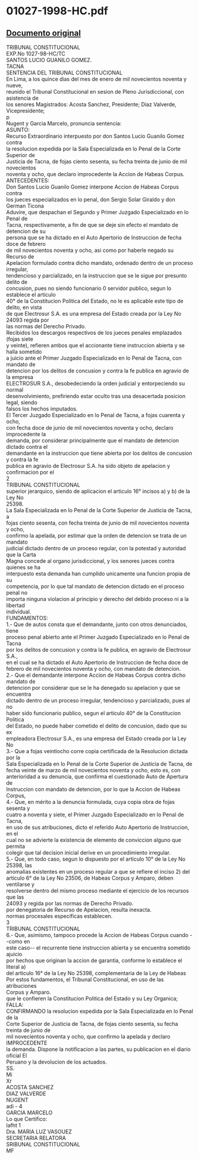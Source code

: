 
01027-1998-HC.pdf
=================
  
[Documento original](https://tc.gob.pe/jurisprudencia/1999/01027-1998-HC.pdf)  
---  
TRIBUNAL CONSTITUCIONAL  
EXP.No 1027-98-HC/TC  
SANTOS LUCIO GUANILO GOMEZ.  
TACNA  
SENTENCIA DEL TRIBUNAL CONSTITUCIONAL  
En Lima, a los quince dias del mes de enero de mil novecientos noventa y nueve,  
reunido el Tribunal Constitucional en sesion de Pleno Jurisdiccional, con asistencia de  
los senores Magistrados: Acosta Sanchez, Presidente; Diaz Valverde, Vicepresidente;  
p  
Nugent y Garcia Marcelo, pronuncia sentencia:  
ASUNTO:  
Recurso Extraordinario interpuesto por don Santos Lucio Guanilo Gomez contra  
la resolucion expedida por la Sala Especializada en lo Penal de la Corte Superior de  
Justicia de Tacna, de fojas ciento sesenta, su fecha treinta de junio de mil novecientos  
noventa y ocho, que declaro improcedente la Accion de Habeas Corpus.  
ANTECEDENTES:  
Don Santos Lucio Guanilo Gomez interpone Accion de Habeas Corpus contra  
los jueces especializados en lo penal, don Sergio Solar Giraldo y don German Ticona  
Aduvire, que despachan el Segundo y Primer Juzgado Especializado en lo Penal de  
Tacna, respectivamente, a fin de que se deje sin efecto el mandato de detencion de su  
persona que se ha dictado en el Auto Apertorio de Instruccion de fecha doce de febrero  
de mil novecientos noventa y ocho, asi como por haberle negado su Recurso de  
Apelacion formulado contra dicho mandato, ordenado dentro de un proceso irregular,  
tendencioso y parcializado, en la instruccion que se le sigue por presunto delito de  
concusion, pues no siendo funcionario 0 servidor publico, segun lo establece el articulo  
40° de la Constitucion Politica del Estado, no le es aplicable este tipo de delito, en vista  
de que Electrosur S.A. es una empresa del Estado creada por la Ley No 24093 regida por  
las normas del Derecho Privado.  
Recibidos los descargos respectivos de los jueces penales emplazados (fojas siete  
y veinte), refieren ambos que el accionante tiene instruccion abierta y se halla sometido  
a juicio ante el Primer Juzgado Especializado en lo Penal de Tacna, con mandato de  
detencion por los delitos de concusion y contra la fe publica en agravio de la empresa  
ELECTROSUR S.A., desobedeciendo la orden judicial y entorpeciendo su normal  
desenvolvimiento, prefiriendo estar oculto tras una desacertada posicion legal, siendo  
falsos los hechos imputados.  
El Tercer Juzgado Especializado en lo Penal de Tacna, a fojas cuarenta y ocho,  
con fecha doce de junio de mil novecientos noventa y ocho, declaro improcedente la  
demanda, por considerar principalmente que el mandato de detencion dictado contra el  
demandante en la instruccion que tiene abierta por los delitos de concusion y contra la fe  
publica en agravio de Electrosur S.A. ha sido objeto de apelacion y confirmacion por el  
2  
TRIBUNAL CONSTITUCIONAL  
superior jerarquico, siendo de aplicacion el articulo 16° incisos a) y b) de la Ley No  
25398.  
La Sala Especializada en lo Penal de la Corte Superior de Justicia de Tacna, a  
fojas ciento sesenta, con fecha treinta de junio de mil novecientos noventa y ocho,  
confirmo la apelada, por estimar que la orden de detencion se trata de un mandato  
judicial dictado dentro de un proceso regular, con la potestad y autoridad que la Carta  
Magna concede al organo jurisdiccional, y los senores jueces contra quienes se ha  
interpuesto esta demanda han cumplido unicamente una funcion propia de su  
competencia, por lo que tal mandato de detencion dictado en el proceso penal no  
importa ninguna violacion al principio y derecho del debido proceso ni a la libertad  
individual.  
FUNDAMENTOS:  
1.- Que de autos consta que el demandante, junto con otros denunciados, tiene  
proceso penal abierto ante el Primer Juzgado Especializado en lo Penal de Tacna  
por los delitos de concusion y contra la fe publica, en agravio de Electrosur S.A.,  
en el cual se ha dictado el Auto Apertorio de Instruccion de fecha doce de  
febrero de mil novecientos noventa y ocho, con mandato de detencion.  
2.- Que el demandante interpone Accion de Habeas Corpus contra dicho mandato de  
detencion por considerar que se le ha denegado su apelacion y que se encuentra  
dictado dentro de un proceso irregular, tendencioso y parcializado, pues al no  
haber sido funcionario publico, segun el articulo 40° de la Constitucion Politica  
del Estado, no puede haber cometido el delito de concusion, dado que su ex  
empleadora Electrosur S.A., es una empresa del Estado creada por la Ley No  
3.- Que a fojas veintiocho corre copia certificada de la Resolucion dictada por la  
Sala Especializada en lo Penal de la Corte Superior de Justicia de Tacna, de  
fecha veinte de marzo de mil novecientos noventa y ocho, esto es, con  
anterioridad a su denuncia, que confirma el cuestionado Auto de Apertura de  
Instruccion con mandato de detencion, por lo que la Accion de Habeas Corpus,  
4.- Que, en mérito a la denuncia formulada, cuya copia obra de fojas sesenta y  
cuatro a noventa y siete, el Primer Juzgado Especializado en lo Penal de Tacna,  
en uso de sus atribuciones, dicto el referido Auto Apertorio de Instruccion, en el  
cual no se advierte la existencia de elemento de conviccion alguno que permita  
colegir que tal decision inicial derive en un procedimiento irregular.  
5.- Que, en todo caso, segun lo dispuesto por el articulo 10° de la Ley No 25398, las  
anomalias existentes en un proceso regular a que se refiere el inciso 2) del  
articulo 6° de la Ley No 23506, de Habeas Corpus y Amparo, deben ventilarse y  
resolverse dentro del mismo proceso mediante el ejercicio de los recursos que las  
24093 y regida por las normas de Derecho Privado.  
por denegatoria de Recurso de Apelacion, resulta inexacta.  
normas procesales especificas establecen.  
3  
TRIBUNAL CONSTITUCIONAL  
6.- Que, asimismo, tampoco procede la Accion de Habeas Corpus cuando --como en  
este caso-- el recurrente tiene instruccion abierta y se encuentra sometido ajuicio  
por hechos que originan la accion de garantia, conforme lo establece el literal a)  
del articulo 16° de la Ley No 25398, complementaria de la Ley de Habeas  
Por estos fundamentos, el Tribunal Constitucional, en uso de las atribuciones  
Corpus y Amparo.  
que le confieren la Constitucion Politica del Estado y su Ley Organica;  
FALLA:  
CONFIRMANDO la resolucion expedida por la Sala Especializada en lo Penal de la  
Corte Superior de Justicia de Tacna, de fojas ciento sesenta, su fecha treinta de junio de  
mil novecientos noventa y ocho, que confirmo la apelada y declaro IMPROCEDENTE  
la demanda. Dispone la notificacion a las partes, su publicacion en el diario oficial El  
Peruano y la devolucion de los actuados.  
SS.  
Mi  
Xr  
ACOSTA SANCHEZ  
DIAZ VALVERDE  
NUGENT  
adi - 4  
GARCIA MARCELO  
Lo que Certifico:  
lafht 1  
Dra. MARIA LUZ VASOUEZ  
SECRETARIA RELATORA  
SRIBUNAL CONSTITUCIONAL  
MF
